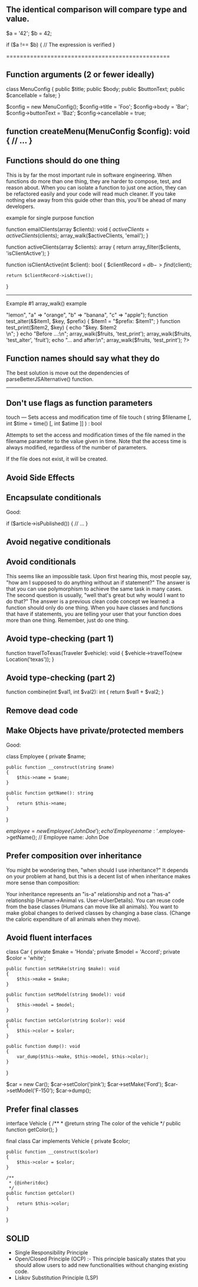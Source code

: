 ## The identical comparison will compare type and value.

$a = '42';
$b = 42;

if ($a !== $b) {
    // The expression is verified
}

================================================
## Function arguments (2 or fewer ideally)

class MenuConfig
{
    public $title;
    public $body;
    public $buttonText;
    public $cancellable = false;
}

$config = new MenuConfig();
$config->title = 'Foo';
$config->body = 'Bar';
$config->buttonText = 'Baz';
$config->cancellable = true;

function createMenu(MenuConfig $config): void
{
    // ...
}
-------------------------------------
## Functions should do one thing
This is by far the most important rule in software engineering. When functions do more than one thing, they are harder to compose, test, and reason about. When you can isolate a function to just one action, they can be refactored easily and your code will read much cleaner. If you take nothing else away from this guide other than this, you'll be ahead of many developers.

example for single purpose function 

function emailClients(array $clients): void
{
    $activeClients = activeClients($clients);
    array_walk($activeClients, 'email');
}

function activeClients(array $clients): array
{
    return array_filter($clients, 'isClientActive');
}

function isClientActive(int $client): bool
{
    $clientRecord = $db->find($client);

    return $clientRecord->isActive();
}

-----------------

Example #1 array_walk() example

<?php
$fruits = array("d" => "lemon", "a" => "orange", "b" => "banana", "c" => "apple");

function test_alter(&$item1, $key, $prefix)
{
    $item1 = "$prefix: $item1";
}

function test_print($item2, $key)
{
    echo "$key. $item2<br />\n";
}

echo "Before ...:\n";
array_walk($fruits, 'test_print');

array_walk($fruits, 'test_alter', 'fruit');
echo "... and after:\n";

array_walk($fruits, 'test_print');
?>

## Function names should say what they do

The best solution is move out the dependencies of parseBetterJSAlternative() function.

------------------------------------------------------------

## Don't use flags as function parameters

touch — Sets access and modification time of file
touch ( string $filename [, int $time = time() [, int $atime ]] ) : bool

Attempts to set the access and modification times of the file named in the filename parameter to the value given in time. Note that the access time is always modified, regardless of the number of parameters.

If the file does not exist, it will be created.

## Avoid Side Effects

## Encapsulate conditionals

Good:

if ($article->isPublished()) {
    // ...
}

## Avoid negative conditionals

## Avoid conditionals

This seems like an impossible task. Upon first hearing this, most people say, "how am I supposed to do anything without an if statement?" The answer is that you can use polymorphism to achieve the same task in many cases. The second question is usually, "well that's great but why would I want to do that?" The answer is a previous clean code concept we learned: a function should only do one thing. When you have classes and functions that have if statements, you are telling your user that your function does more than one thing. Remember, just do one thing.

## Avoid type-checking (part 1)

function travelToTexas(Traveler $vehicle): void
{
    $vehicle->travelTo(new Location('texas'));
}

## Avoid type-checking (part 2)
function combine(int $val1, int $val2): int
{
    return $val1 + $val2;
}

## Remove dead code
## Make Objects have private/protected members

Good:

class Employee
{
    private $name;

    public function __construct(string $name)
    {
        $this->name = $name;
    }

    public function getName(): string
    {
        return $this->name;
    }
}

$employee = new Employee('John Doe');
echo 'Employee name: '.$employee->getName(); // Employee name: John Doe

## Prefer composition over inheritance

You might be wondering then, "when should I use inheritance?" It depends on your problem at hand, but this is a decent list of when inheritance makes more sense than composition:

Your inheritance represents an "is-a" relationship and not a "has-a" relationship (Human->Animal vs. User->UserDetails).
You can reuse code from the base classes (Humans can move like all animals).
You want to make global changes to derived classes by changing a base class. (Change the caloric expenditure of all animals when they move).

## Avoid fluent interfaces

class Car
{
    private $make = 'Honda';
    private $model = 'Accord';
    private $color = 'white';

    public function setMake(string $make): void
    {
        $this->make = $make;
    }

    public function setModel(string $model): void
    {
        $this->model = $model;
    }

    public function setColor(string $color): void
    {
        $this->color = $color;
    }

    public function dump(): void
    {
        var_dump($this->make, $this->model, $this->color);
    }
}

$car = new Car();
$car->setColor('pink');
$car->setMake('Ford');
$car->setModel('F-150');
$car->dump();

## Prefer final classes

interface Vehicle
{
    /**
     * @return string The color of the vehicle
     */
    public function getColor();
}

final class Car implements Vehicle
{
    private $color;
    
    public function __construct($color)
    {
        $this->color = $color;
    }
    
    /**
     * {@inheritdoc}
     */
    public function getColor() 
    {
        return $this->color;
    }
}

## SOLID

- Single Responsibility Principle
- Open/Closed Principle (OCP) :- This principle basically states that you should allow users to add new functionalities without changing existing code.
- Liskov Substitution Principle (LSP)


